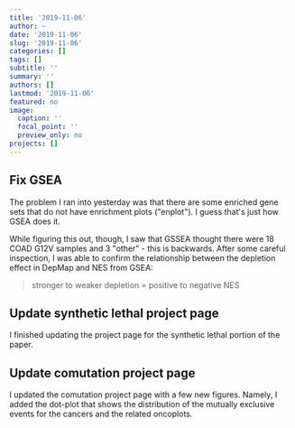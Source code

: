 ```yaml
---
title: '2019-11-06'
author: ~
date: '2019-11-06'
slug: '2019-11-06'
categories: []
tags: []
subtitle: ''
summary: ''
authors: []
lastmod: '2019-11-06'
featured: no
image:
  caption: ''
  focal_point: ''
  preview_only: no
projects: []
---
```



## Fix GSEA

The problem I ran into yesterday was that there are some enriched gene sets that do not have enrichment plots ("enplot").
I guess that's just how GSEA does it.

While figuring this out, though, I saw that GSSEA thought there were 18 COAD G12V samples and 3 "other" - this is backwards.
After some careful inspection, I was able to confirm the relationship between the depletion effect in DepMap and NES from GSEA:

> stronger to weaker depletion = positive to negative NES

## Update synthetic lethal project page

I finished updating the project page for the synthetic lethal portion of the paper.

## Update comutation project page

I updated the comutation project page with a few new figures.
Namely, I added the dot-plot that shows the distribution of the mutually exclusive events for the cancers and the related oncoplots.
